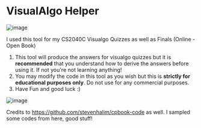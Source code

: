 # VisualAlgo Helper 
![image](https://user-images.githubusercontent.com/7589432/166104560-050216e5-66bd-467a-8111-2c882b3d9372.png)

I used this tool for my CS2040C Visualgo Quizzes as well as Finals (Online - Open Book)

1. This tool will produce the answers for visualgo quizzes but it is **recommended** that you understand how to derive the answers before using it. If not you're not learning anything!
2. You may modify the code in this tool as you wish but this is **strictly for educational purposes only**. Do not use for any commercial purposes.
3. Have Fun and good luck :)

![image](https://user-images.githubusercontent.com/7589432/166104919-8c0f151c-37ad-4e7d-b0e8-ca23f01d7da0.png)


Credits to https://github.com/stevenhalim/cpbook-code as well. I sampled some codes from here, good stuff!
